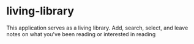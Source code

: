 # living-library
This application serves as a living library. Add, search, select, and leave notes on what you've been reading or interested in reading
